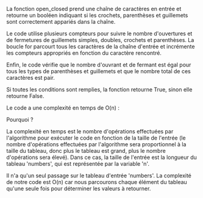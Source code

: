 La fonction open_closed prend une chaîne de caractères en entrée et retourne un booléen indiquant si les crochets, parenthèses et guillemets sont correctement appariés dans la chaîne.

Le code utilise plusieurs compteurs pour suivre le nombre d'ouvertures et de fermetures de guillemets simples, doubles, crochets et parenthèses.
La boucle for parcourt tous les caractères de la chaîne d'entrée et incrémente les compteurs appropriés en fonction du caractère rencontré.

Enfin, le code vérifie que le nombre d'ouvrant et de fermant est égal pour tous les types de parenthèses et guillemets et que le nombre total de ces caractères est pair.

Si toutes les conditions sont remplies, la fonction retourne True, sinon elle retourne False.

Le code a une complexité en temps de O(n) : 

Pourquoi ?

La complexité en temps est le nombre d'opérations effectuées par l'algorithme pour exécuter le code en fonction de la taille de l'entrée (le nombre d'opérations effectuées par l'algorithme sera proportionnel à la taille du tableau, donc plus le tableau est grand, plus le nombre d'opérations sera élevé). Dans ce cas, la taille de l'entrée est la longueur du tableau 'numbers', qui est représentée par la variable 'n'.

Il n'a qu'un seul passage sur le tableau d'entrée 'numbers'. La complexité de notre code est O(n) car nous parcourons chaque élément du tableau qu'une seule fois pour déterminer les valeurs à retourner.
